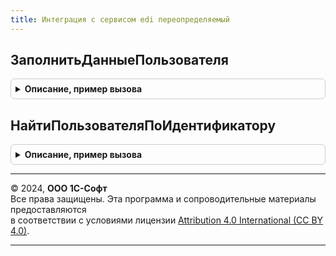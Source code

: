 ```yaml
---
title: Интеграция с сервисом edi переопределяемый
---
```



## ЗаполнитьДанныеПользователя
<details style="margin: 1em 0; padding: 0.5em; border: 1px solid #ccc; border-radius: 6px;">

<summary style="font-weight: bold; cursor: pointer;">Описание, пример вызова</summary>

```bsl

// Заполняет данные пользователя по ссылке для сопоставления с сервисом.
//
// Параметры:
//  ДанныеПользователя - Структура - Данные пользователя, которые необходимо заполнить.
//    * Идентификатор - Строка - Идентификатор пользователя, по которому его можно однозначно идентифицировать в информационной базе.
//    * ФИО - Строка - ФИО пользователя.
//  Пользователь - ОпределяемыйТип.ПользовательEDI - Ссылка на пользователя, по которому требуется заполнить данные.
//
Процедура ЗаполнитьДанныеПользователя(ДанныеПользователя, Знач Пользователь) Экспорт
```

Пример вызова
```bsl
ИнтеграцияССервисомEDIПереопределяемый.ЗаполнитьДанныеПользователя(ДанныеПользователя, Пользователь) 
```
</details>

## НайтиПользователяПоИдентификатору
<details style="margin: 1em 0; padding: 0.5em; border: 1px solid #ccc; border-radius: 6px;">

<summary style="font-weight: bold; cursor: pointer;">Описание, пример вызова</summary>

```bsl

// Заполняет пользователя информационной базы по идентификатору.
//
// Параметры:
//  Пользователь - ОпределяемыйТип.ПользовательEDI - Ссылка на пользователя, по которому требуется заполнить данные.
//  Идентификатор - Строка - Идентификатор пользователя, по которому его можно однозначно идентифицировать в информационной базе.
//
Процедура НайтиПользователяПоИдентификатору(Пользователь, Знач Идентификатор) Экспорт
```

Пример вызова
```bsl
ИнтеграцияССервисомEDIПереопределяемый.НайтиПользователяПоИдентификатору(Пользователь, Идентификатор) 
```
</details>

---

© 2024, **ООО 1С-Софт**  
Все права защищены. Эта программа и сопроводительные материалы предоставляются  
в соответствии с условиями лицензии [Attribution 4.0 International (CC BY 4.0)](https://creativecommons.org/licenses/by/4.0/legalcode).

---
